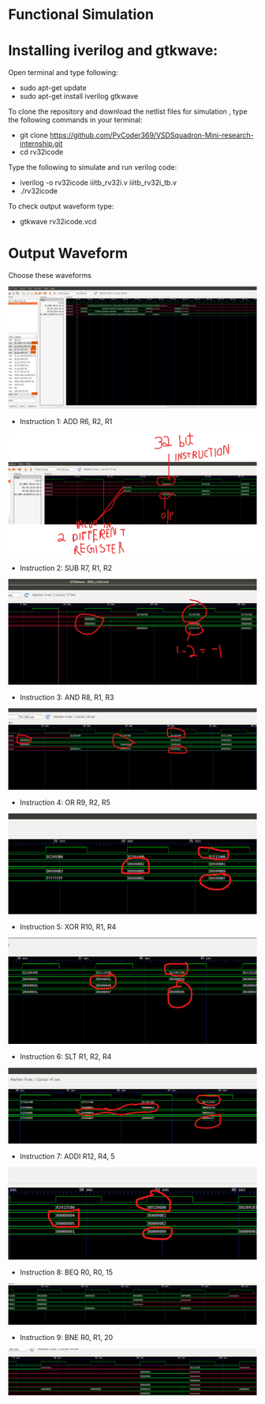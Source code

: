 # Functional Simulation

# Installing iverilog and gtkwave:

Open terminal and type following:

- sudo apt-get update
- sudo apt-get install iverilog gtkwave

To clone the repository and download the netlist files for simulation , type the following commands in your terminal:

- git clone https://github.com/PyCoder369/VSDSquadron-Mini-research-internship.git
- cd rv32icode

Type the following to simulate and run verilog code:

- iverilog -o rv32icode iiitb_rv32i.v iiitb_rv32i_tb.v
- ./rv32icode

To check output waveform type:

- gtkwave rv32icode.vcd

# Output Waveform

Choose these waveforms

![image alt](https://github.com/PyCoder369/VSDSquadron-Mini-research-internship/blob/1ce79ce5cf739489e242edbe14157d500010aa01/4a.png)

- Instruction 1: ADD R6, R2, R1

![image alt](https://github.com/PyCoder369/VSDSquadron-Mini-research-internship/blob/3c42926b641c19d27697a3e5d5c62838204d5d80/4b.png)

- Instruction 2: SUB R7, R1, R2

![image alt](https://github.com/PyCoder369/VSDSquadron-Mini-research-internship/blob/d39c944b1da9939e7a22e5b63afaf378e265e0cd/4c.png)

- Instruction 3: AND R8, R1, R3

![image alt](https://github.com/PyCoder369/VSDSquadron-Mini-research-internship/blob/14b8aa8894fdda4887b2822d0bdbc381fb5c4c2f/4d.png)

- Instruction 4: OR R9, R2, R5

![image alt](https://github.com/PyCoder369/VSDSquadron-Mini-research-internship/blob/a58468173e5cd1be6ca397f2dd9284921449a69f/4e.png)

- Instruction 5: XOR R10, R1, R4

![image alt](https://github.com/PyCoder369/VSDSquadron-Mini-research-internship/blob/19d1419f9d5902fd79f0473b96d231754c47e636/4f.png)

- Instruction 6: SLT R1, R2, R4

![image alt](https://github.com/PyCoder369/VSDSquadron-Mini-research-internship/blob/7fb5f48e2b0de18d64e61d13f29d983c47ba4271/4g.png)

- Instruction 7: ADDI R12, R4, 5

![image alt](https://github.com/PyCoder369/VSDSquadron-Mini-research-internship/blob/4920a8f1ea53d4b877eb6db47016dd4e43b0360e/4h.png)

- Instruction 8: BEQ R0, R0, 15

![image alt](https://github.com/PyCoder369/VSDSquadron-Mini-research-internship/blob/d2da8a155010ee6de75eb0d1f91c52f70c6e5795/4i.png)

- Instruction 9: BNE R0, R1, 20

![image alt](https://github.com/PyCoder369/VSDSquadron-Mini-research-internship/blob/66bacfd53f47f7c384bee169cc2da0e7b336ec2a/4j.png)

